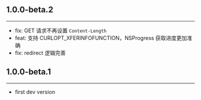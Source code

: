 ## 1.0.0-beta.2
---
* fix: GET 请求不再设置 `Content-Length`
* feat: 支持 CURLOPT_XFERINFOFUNCTION，NSProgress 获取进度更加准确
* fix: redirect 逻辑完善

## 1.0.0-beta.1
---
* first dev version
